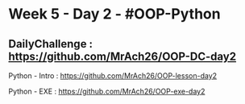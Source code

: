 # Week 5 - Day 2 - #OOP-Python

DailyChallenge : https://github.com/MrAch26/OOP-DC-day2
-

Python - Intro : https://github.com/MrAch26/OOP-lesson-day2 <br>

Python - EXE : https://github.com/MrAch26/OOP-exe-day2 <br> 


 
